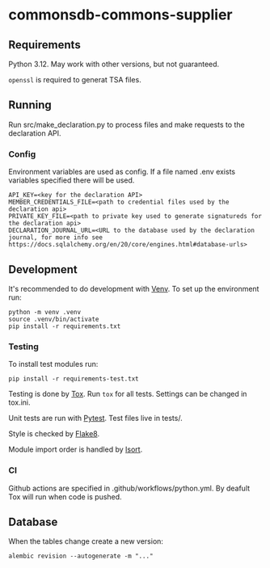 # commonsdb-commons-supplier

## Requirements

Python 3.12. May work with other versions, but not guaranteed.

`openssl` is required to generat TSA files.

## Running

Run src/make_declaration.py to process files and make requests to the declaration API.

### Config

Environment variables are used as config. If a file named .env exists variables specified there will be used.

```
API_KEY=<key for the declaration API>
MEMBER_CREDENTIALS_FILE=<path to credential files used by the declaration api>
PRIVATE_KEY_FILE=<path to private key used to generate signatureds for the declaration api>
DECLARATION_JOURNAL_URL=<URL to the database used by the declaration journal, for more info see https://docs.sqlalchemy.org/en/20/core/engines.html#database-urls>
```

## Development

It's recommended to do development with [Venv](https://docs.python.org/3/library/venv.html). To set up the environment run:

```
python -m venv .venv
source .venv/bin/activate
pip install -r requirements.txt
```

### Testing

To install test modules run:

```
pip install -r requirements-test.txt
```

Testing is done by [Tox](https://tox.wiki). Run `tox` for all tests. Settings can be changed in tox.ini.

Unit tests are run with [Pytest](https://docs.pytest.org). Test files live in tests/.

Style is checked by [Flake8](https://flake8.pycqa.org/).

Module import order is handled by [Isort](https://pycqa.github.io/isort/).

### CI

Github actions are specified in .github/workflows/python.yml. By deafult Tox will run when code is pushed.

## Database

When the tables change create a new version:

```
alembic revision --autogenerate -m "..."
```
